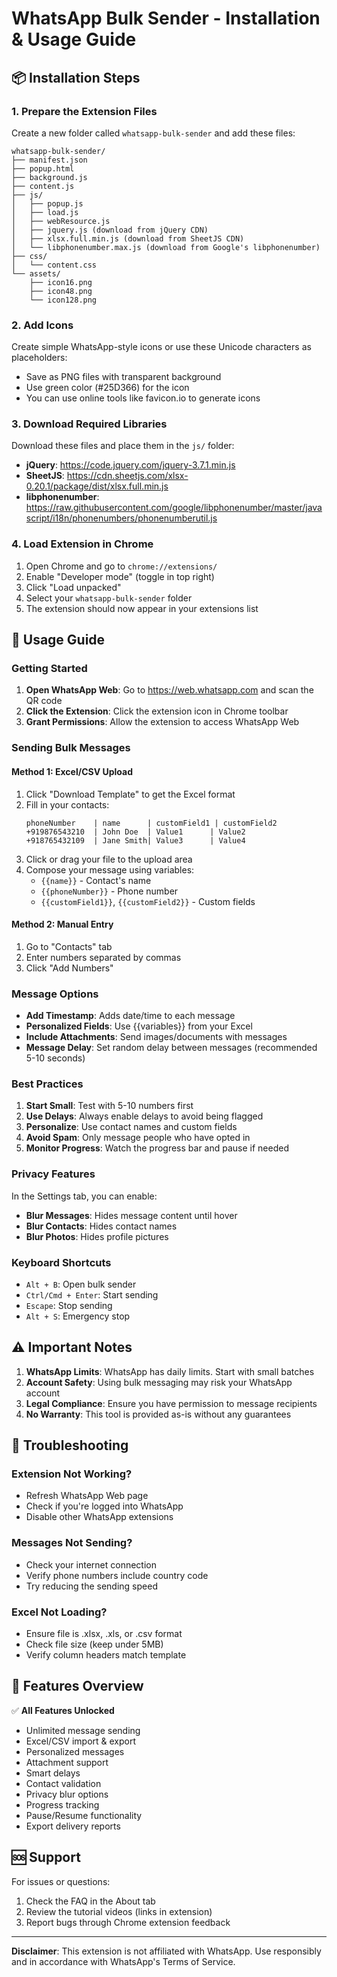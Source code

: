 # WhatsApp Bulk Sender - Installation & Usage Guide

## 📦 Installation Steps

### 1. Prepare the Extension Files

Create a new folder called `whatsapp-bulk-sender` and add these files:

```
whatsapp-bulk-sender/
├── manifest.json
├── popup.html
├── background.js
├── content.js
├── js/
│   ├── popup.js
│   ├── load.js
│   ├── webResource.js
│   ├── jquery.js (download from jQuery CDN)
│   ├── xlsx.full.min.js (download from SheetJS CDN)
│   └── libphonenumber.max.js (download from Google's libphonenumber)
├── css/
│   └── content.css
└── assets/
    ├── icon16.png
    ├── icon48.png
    └── icon128.png
```

### 2. Add Icons

Create simple WhatsApp-style icons or use these Unicode characters as placeholders:
- Save as PNG files with transparent background
- Use green color (#25D366) for the icon
- You can use online tools like favicon.io to generate icons

### 3. Download Required Libraries

Download these files and place them in the `js/` folder:
- **jQuery**: https://code.jquery.com/jquery-3.7.1.min.js
- **SheetJS**: https://cdn.sheetjs.com/xlsx-0.20.1/package/dist/xlsx.full.min.js
- **libphonenumber**: https://raw.githubusercontent.com/google/libphonenumber/master/javascript/i18n/phonenumbers/phonenumberutil.js

### 4. Load Extension in Chrome

1. Open Chrome and go to `chrome://extensions/`
2. Enable "Developer mode" (toggle in top right)
3. Click "Load unpacked"
4. Select your `whatsapp-bulk-sender` folder
5. The extension should now appear in your extensions list

## 🚀 Usage Guide

### Getting Started

1. **Open WhatsApp Web**: Go to https://web.whatsapp.com and scan the QR code
2. **Click the Extension**: Click the extension icon in Chrome toolbar
3. **Grant Permissions**: Allow the extension to access WhatsApp Web

### Sending Bulk Messages

#### Method 1: Excel/CSV Upload

1. Click "Download Template" to get the Excel format
2. Fill in your contacts:
   ```
   phoneNumber    | name      | customField1 | customField2
   +919876543210  | John Doe  | Value1      | Value2
   +918765432109  | Jane Smith| Value3      | Value4
   ```
3. Click or drag your file to the upload area
4. Compose your message using variables:
   - `{{name}}` - Contact's name
   - `{{phoneNumber}}` - Phone number
   - `{{customField1}}`, `{{customField2}}` - Custom fields

#### Method 2: Manual Entry

1. Go to "Contacts" tab
2. Enter numbers separated by commas
3. Click "Add Numbers"

### Message Options

- **Add Timestamp**: Adds date/time to each message
- **Personalized Fields**: Use {{variables}} from your Excel
- **Include Attachments**: Send images/documents with messages
- **Message Delay**: Set random delay between messages (recommended 5-10 seconds)

### Best Practices

1. **Start Small**: Test with 5-10 numbers first
2. **Use Delays**: Always enable delays to avoid being flagged
3. **Personalize**: Use contact names and custom fields
4. **Avoid Spam**: Only message people who have opted in
5. **Monitor Progress**: Watch the progress bar and pause if needed

### Privacy Features

In the Settings tab, you can enable:
- **Blur Messages**: Hides message content until hover
- **Blur Contacts**: Hides contact names
- **Blur Photos**: Hides profile pictures

### Keyboard Shortcuts

- `Alt + B`: Open bulk sender
- `Ctrl/Cmd + Enter`: Start sending
- `Escape`: Stop sending
- `Alt + S`: Emergency stop

## ⚠️ Important Notes

1. **WhatsApp Limits**: WhatsApp has daily limits. Start with small batches
2. **Account Safety**: Using bulk messaging may risk your WhatsApp account
3. **Legal Compliance**: Ensure you have permission to message recipients
4. **No Warranty**: This tool is provided as-is without any guarantees

## 🔧 Troubleshooting

### Extension Not Working?
- Refresh WhatsApp Web page
- Check if you're logged into WhatsApp
- Disable other WhatsApp extensions

### Messages Not Sending?
- Check your internet connection
- Verify phone numbers include country code
- Try reducing the sending speed

### Excel Not Loading?
- Ensure file is .xlsx, .xls, or .csv format
- Check file size (keep under 5MB)
- Verify column headers match template

## 📝 Features Overview

✅ **All Features Unlocked**
- Unlimited message sending
- Excel/CSV import & export
- Personalized messages
- Attachment support
- Smart delays
- Contact validation
- Privacy blur options
- Progress tracking
- Pause/Resume functionality
- Export delivery reports

## 🆘 Support

For issues or questions:
1. Check the FAQ in the About tab
2. Review the tutorial videos (links in extension)
3. Report bugs through Chrome extension feedback

---

**Disclaimer**: This extension is not affiliated with WhatsApp. Use responsibly and in accordance with WhatsApp's Terms of Service.
